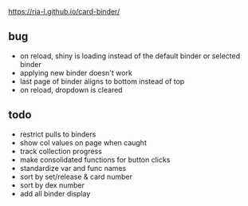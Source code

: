 https://ria-l.github.io/card-binder/

## bug

- on reload, shiny is loading instead of the default binder or selected binder
- applying new binder doesn't work
- last page of binder aligns to bottom instead of top
- on reload, dropdown is cleared

## todo

- restrict pulls to binders
- show col values on page when caught
- track collection progress
- make consolidated functions for button clicks
- standardize var and func names
- sort by set/release & card number
- sort by dex number
- add all binder display
